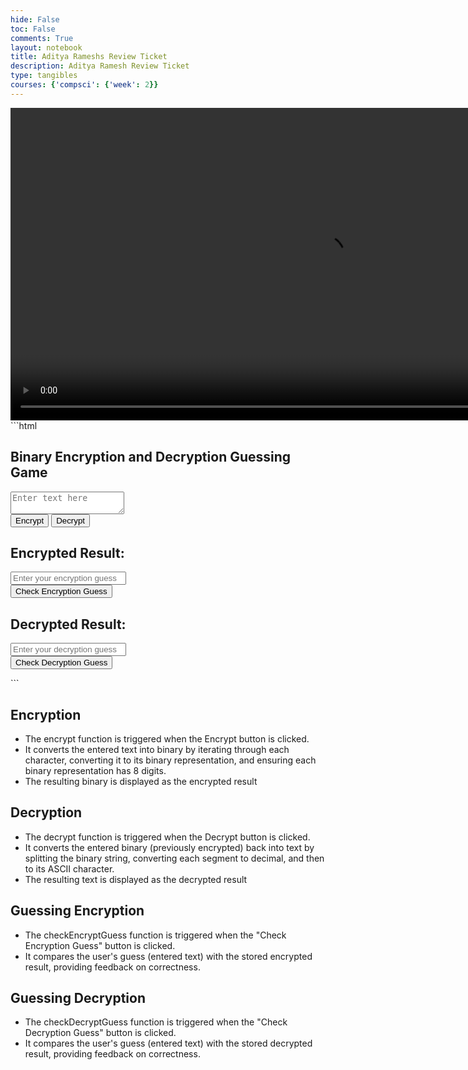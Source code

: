 ```yaml
---
hide: False
toc: False
comments: True
layout: notebook
title: Aditya Rameshs Review Ticket
description: Aditya Ramesh Review Ticket
type: tangibles
courses: {'compsci': {'week': 2}}
---
```


<video  height="500" controls>
  <source src="/binarycptproject/videos/BinaryEncryption.mp4" type="video/mp4">
Your browser does not support the video tag.
</video>
```html
<html>
<body>
    <h2>Binary Encryption and Decryption Guessing Game</h2>
    <textarea id="inputText" placeholder="Enter text here"></textarea><br>
    <button onclick="encrypt()">Encrypt</button>
    <button onclick="decrypt()">Decrypt</button><br>
    <h2>Encrypted Result:</h2>
    <p id="encryptedResult"></p>
    <input type="text" id="encryptGuessInput" placeholder="Enter your encryption guess">
    <br>
    <button onclick="checkEncryptGuess()">Check Encryption Guess</button>
    <p id="encryptGuessResult"></p>
    <h2>Decrypted Result:</h2>
    <p id="decryptedResult"></p>
    <input type="text" id="decryptGuessInput" placeholder="Enter your decryption guess">
    <br>
    <button onclick="checkDecryptGuess()">Check Decryption Guess</button>
    <p id="decryptGuessResult"></p>
    <script>
    var encryptedResult; // Variable to store the encrypted result
    var decryptedResult; // Variable to store the decrypted result
    function encrypt() {
        var input = document.getElementById("inputText").value;
        var binary = '';
        for (var i = 0; i < input.length; i++) {
            var charBinary = input[i].charCodeAt(0).toString(2);
            // Ensure each binary representation has 8 digits by padding with leading zeros
            charBinary = '00000000'.substring(charBinary.length) + charBinary;
            binary += charBinary + " ";
        }
        encryptedResult = binary.trim();
        document.getElementById("encryptedResult").innerText = "Guess the encrypted result!";
        document.getElementById("encryptGuessResult").innerText = "";
    }
    function decrypt() {
        var input = document.getElementById("inputText").value;
        var text = '';
        var arr = input.split(" ");
        for (var i = 0; i < arr.length; i++) {
            text += String.fromCharCode(parseInt(arr[i], 2));
        }
        decryptedResult = text;
        document.getElementById("decryptedResult").innerText = "Guess the decrypted result!";
        document.getElementById("decryptGuessResult").innerText = "";
    }
    function checkEncryptGuess() {
        var userGuess = document.getElementById("encryptGuessInput").value.trim().toLowerCase().replace(/\s+/g, "");
        var resultDisplay = document.getElementById("encryptGuessResult");
        // Convert the encrypted binary to letters
        var encryptedText = encryptedResult.toLowerCase().replace(/\s+/g, "");
        if (userGuess.toLowerCase().replace(/\s+/g, "") === encryptedText) {
            resultDisplay.innerText = "Correct! You guessed the encryption!";
        } else {
            resultDisplay.innerText = "Incorrect. Try again!";
        }
    }
    // Function to convert binary to letters
    function binaryToText(binaryString) {
        var binaryArray = binaryString.split(" ");
        var text = "";
        for (var i = 0; i < binaryArray.length; i++) {
            // Handle extra whitespaces in the binary string
            if (binaryArray[i] !== "") {
                // Convert each binary segment to decimal and then to ASCII character
                var decimalValue = parseInt(binaryArray[i], 2);
                text += String.fromCharCode(decimalValue);
            }
        }
        return text;
    }
    function checkDecryptGuess() {
        var userGuess = document.getElementById("decryptGuessInput").value.trim();
        var resultDisplay = document.getElementById("decryptGuessResult");
        if (userGuess === decryptedResult) {
            resultDisplay.innerText = "Correct! You guessed the decryption!";
        } else {
            resultDisplay.innerText = "Incorrect. Try again!";
        }
    }
</script>
</body>
</html>
```

## Encryption
- The encrypt function is triggered when the Encrypt button is clicked.
- It converts the entered text into binary by iterating through each character, converting it to its binary representation, and ensuring each binary representation has 8 digits.
- The resulting binary is displayed as the encrypted result

## Decryption
- The decrypt function is triggered when the Decrypt button is clicked.
- It converts the entered binary (previously encrypted) back into text by splitting the binary string, converting each segment to decimal, and then to its ASCII character.
- The resulting text is displayed as the decrypted result

## Guessing Encryption
- The checkEncryptGuess function is triggered when the "Check Encryption Guess" button is clicked.
- It compares the user's guess (entered text) with the stored encrypted result, providing feedback on correctness.

## Guessing Decryption
- The checkDecryptGuess function is triggered when the "Check Decryption Guess" button is clicked.
- It compares the user's guess (entered text) with the stored decrypted result, providing feedback on correctness.
